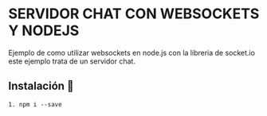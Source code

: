 # SERVIDOR CHAT CON WEBSOCKETS Y NODEJS
Ejemplo de como utilizar websockets en node.js con la libreria de socket.io este ejemplo trata de un servidor chat.

## Instalación :pencil:
    1. npm i --save
